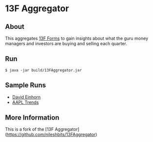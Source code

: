 # 13F Aggregator

## About
This aggregates [13F Forms](http://en.wikipedia.org/wiki/Form_13F) to gain insights about what the guru money managers and investors
are buying and selling each quarter.


## Run

   	$ java -jar build/13FAggregator.jar

## Sample Runs

  * [David Einhorn](sample_runs/david_einhorn.txt)
  * [AAPL Trends](sample_runs/appl_trends.txt)

## More Information

This is a fork of the [13F Aggregator] (https://github.com/nileshbits/13FAggregator)
